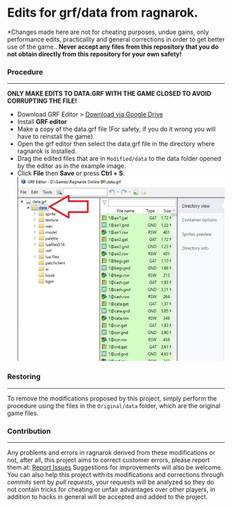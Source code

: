Edits for grf/data from ragnarok.
========

*Changes made here are not for cheating purposes, undue gains, only performance edits, practicality and general corrections in order to get better use of the game..
**Never accept any files from this repository that you do not obtain directly from this repository for your own safety!**



### Procedure
---------

**ONLY MAKE EDITS TO DATA.GRF WITH THE GAME CLOSED TO AVOID CORRUPTING THE FILE!**

* Download GRF Editor > [Download via Google Drive](https://drive.google.com/drive/folders/1y5mA93oMRFNIAVWfrGpDW_8kouWQ0vGN?usp=sharing)
* Install **GRF editor**
* Make a copy of the data.grf file (For safety, if you do it wrong you will have to reinstall the game).
* Open the grf editor then select the data.grf file in the directory where ragnarok is installed.
* Drag the edited files that are in `Modified/data` to the data folder opened by the editor as in the example image.
* Click **File** then **Save** or press **Ctrl + S**.
![example.jpg](https://github.com/Spell-Master/modificar-data-ragnarok/blob/master/exemplo.jpg)



### Restoring
---------
To remove the modifications proposed by this project, simply perform the procedure using the files in the `Original/data` folder, which are the original game files.


### Contribution
---------
Any problems and errors in ragnarok derived from these modifications or not, after all, this project aims to correct customer errors, please report them at:
[Report Issues](https://github.com/Spell-Master/modificar-data-ragnarok/issues)
Suggestions for improvements will also be welcome.
You can also help this project with its modifications and corrections through *commits* sent by *pull requests*, your requests will be analyzed so they do not contain tricks for cheating or unfair advantages over other players, in addition to hacks in general will be accepted and added to the project.
